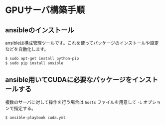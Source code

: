 # GPUサーバ構築手順 #

## ansibleのインストール ##
ansibleは構成管理ツールです。これを使ってパッケージのインストールや設定などを自動化します。

```sh
$ sudo apt-get install python-pip
$ sudo pip install ansible
```

## ansible用いてCUDAに必要なパッケージをインストールする ##
複数のサーバに対して操作を行う場合は `hosts` ファイルを用意して `-i` オプションで指定する。

```sh
$ ansible-playbook cuda.yml
```